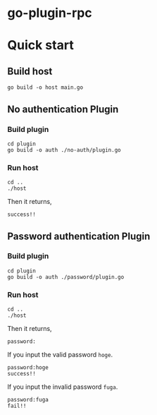 # go-plugin-rpc

# Quick start
## Build host
```
go build -o host main.go
```

## No authentication Plugin
### Build plugin
```
cd plugin
go build -o auth ./no-auth/plugin.go
```
### Run host
```
cd ..
./host
```
Then it returns,
```
success!!
```

## Password authentication Plugin
### Build plugin
```
cd plugin
go build -o auth ./password/plugin.go
```
### Run host
```
cd ..
./host
```
Then it returns,
```
password:
```
If you input the valid password ``hoge``.
```
password:hoge
success!!
```
If you input the invalid password ``fuga``.
```
password:fuga
fail!!
```